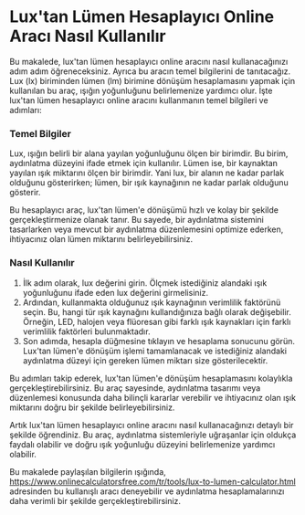 Lux'tan Lümen Hesaplayıcı Online Aracı Nasıl Kullanılır
=======================================================

Bu makalede, lux'tan lümen hesaplayıcı online aracını nasıl kullanacağınızı adım adım öğreneceksiniz. Ayrıca bu aracın temel bilgilerini de tanıtacağız. Lux (lx) biriminden lümen (lm) birimine dönüşüm hesaplamasını yapmak için kullanılan bu araç, ışığın yoğunluğunu belirlemenize yardımcı olur. İşte lux'tan lümen hesaplayıcı online aracını kullanmanın temel bilgileri ve adımları:

### Temel Bilgiler

Lux, ışığın belirli bir alana yayılan yoğunluğunu ölçen bir birimdir. Bu birim, aydınlatma düzeyini ifade etmek için kullanılır. Lümen ise, bir kaynaktan yayılan ışık miktarını ölçen bir birimdir. Yani lux, bir alanın ne kadar parlak olduğunu gösterirken; lümen, bir ışık kaynağının ne kadar parlak olduğunu gösterir.

Bu hesaplayıcı araç, lux'tan lümen'e dönüşümü hızlı ve kolay bir şekilde gerçekleştirmenize olanak tanır. Bu sayede, bir aydınlatma sistemini tasarlarken veya mevcut bir aydınlatma düzenlemesini optimize ederken, ihtiyacınız olan lümen miktarını belirleyebilirsiniz.

### Nasıl Kullanılır

1. İlk adım olarak, lux değerini girin. Ölçmek istediğiniz alandaki ışık yoğunluğunu ifade eden lux değerini girmelisiniz.
2. Ardından, kullanmakta olduğunuz ışık kaynağının verimlilik faktörünü seçin. Bu, hangi tür ışık kaynağını kullandığınıza bağlı olarak değişebilir. Örneğin, LED, halojen veya flüoresan gibi farklı ışık kaynakları için farklı verimlilik faktörleri bulunmaktadır.
3. Son adımda, hesapla düğmesine tıklayın ve hesaplama sonucunu görün. Lux'tan lümen'e dönüşüm işlemi tamamlanacak ve istediğiniz alandaki aydınlatma düzeyi için gereken lümen miktarı size gösterilecektir.

Bu adımları takip ederek, lux'tan lümen'e dönüşüm hesaplamasını kolaylıkla gerçekleştirebilirsiniz. Bu araç sayesinde, aydınlatma tasarımı veya düzenlemesi konusunda daha bilinçli kararlar verebilir ve ihtiyacınız olan ışık miktarını doğru bir şekilde belirleyebilirsiniz.

Artık lux'tan lümen hesaplayıcı online aracını nasıl kullanacağınızı detaylı bir şekilde öğrendiniz. Bu araç, aydınlatma sistemleriyle uğraşanlar için oldukça faydalı olabilir ve doğru ışık yoğunluğu düzeyini belirlemenize yardımcı olabilir.

Bu makalede paylaşılan bilgilerin ışığında, <https://www.onlinecalculatorsfree.com/tr/tools/lux-to-lumen-calculator.html> adresinden bu kullanışlı aracı deneyebilir ve aydınlatma hesaplamalarınızı daha verimli bir şekilde gerçekleştirebilirsiniz.